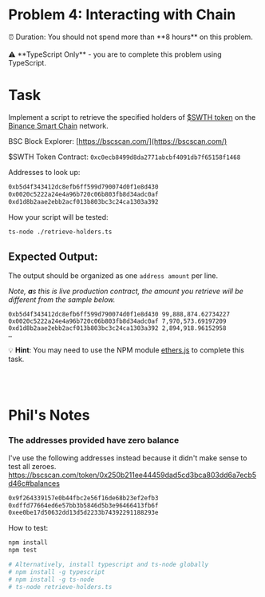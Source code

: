 # Problem 4: Interacting with Chain

<aside>
⏰ Duration: You should not spend more than **8 hours** on this problem.

</aside>

<aside>
<br/>
⚠️ **TypeScript Only** - you are to complete this problem using TypeScript.

</aside>

# Task

Implement a script to retrieve the specified holders of [$SWTH token](https://bscscan.com/token/0x250b211ee44459dad5cd3bca803dd6a7ecb5d46c) on the [Binance Smart Chain](https://coinmarketcap.com/alexandria/article/what-is-binance-smart-chain) network.

BSC Block Explorer: [https://bscscan.com/](https://bscscan.com/)

$SWTH Token Contract: `0xc0ecb8499d8da2771abcbf4091db7f65158f1468`

Addresses to look up:

```bash
0xb5d4f343412dc8efb6ff599d790074d0f1e8d430
0x0020c5222a24e4a96b720c06b803fb8d34adc0af
0xd1d8b2aae2ebb2acf013b803bc3c24ca1303a392
```

How your script will be tested:

```bash
ts-node ./retrieve-holders.ts
```

## Expected Output:

The output should be organized as one `address amount` per line. 

*Note, **a**s this is live production contract, the amount you retrieve will be different from the sample below.*

```
0xb5d4f343412dc8efb6ff599d790074d0f1e8d430 99,888,874.62734227
0x0020c5222a24e4a96b720c06b803fb8d34adc0af 7,970,573.69197209
0xd1d8b2aae2ebb2acf013b803bc3c24ca1303a392 2,894,918.96152958
…
```


💡 **Hint**: You may need to use the NPM module [ethers.js](https://docs.ethers.io/v5/) to complete this task.


<br /><br />


# Phil's Notes

### The addresses provided have zero balance

I've use the following addresses instead because it didn't make sense to test all zeroes. 
https://bscscan.com/token/0x250b211ee44459dad5cd3bca803dd6a7ecb5d46c#balances

```bash
0x9f264339157e0b44fbc2e56f16de68b23ef2efb3
0xdffd77664ed6e57bb3b5846d5b3e96466413fb6f
0xee0be17d50632dd13d5d2233b74392291188293e
```


How to test: 
```bash
npm install 
npm test 

# Alternatively, install typescript and ts-node globally
# npm install -g typescript
# npm install -g ts-node
# ts-node retrieve-holders.ts

```
